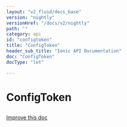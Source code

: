 ```yaml
---
layout: "v2_fluid/docs_base"
version: "nightly"
versionHref: "/docs/v2/nightly"
path: ""
category: api
id: "configtoken"
title: "ConfigToken"
header_sub_title: "Ionic API Documentation"
doc: "ConfigToken"
docType: "let"

---
```










<h1 class="api-title">
<a class="anchor" name="config-token" href="#config-token"></a>

ConfigToken





</h1>

<a class="improve-v2-docs" href="http://github.com/driftyco/ionic/edit/master//src/config/config.ts#L383">
Improve this doc
</a>










<!-- @usage tag -->


<!-- @property tags -->



<!-- instance methods on the class -->




<!-- related link --><!-- end content block -->


<!-- end body block -->

